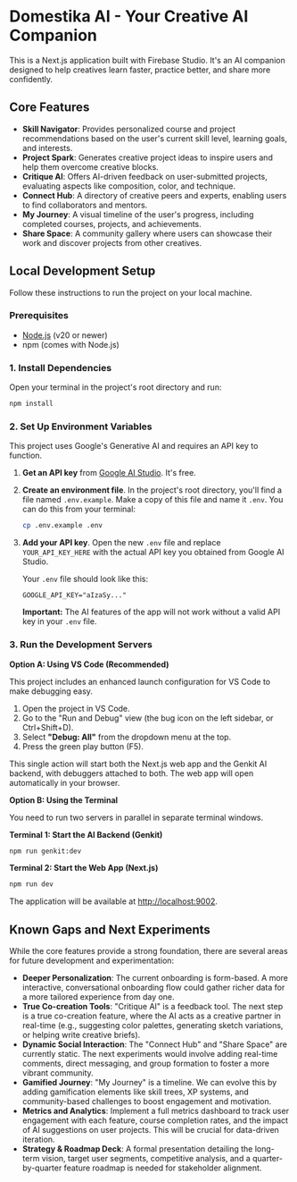 # Domestika AI - Your Creative AI Companion

This is a Next.js application built with Firebase Studio. It's an AI companion designed to help creatives learn faster, practice better, and share more confidently.

## Core Features

*   **Skill Navigator**: Provides personalized course and project recommendations based on the user's current skill level, learning goals, and interests.
*   **Project Spark**: Generates creative project ideas to inspire users and help them overcome creative blocks.
*   **Critique AI**: Offers AI-driven feedback on user-submitted projects, evaluating aspects like composition, color, and technique.
*   **Connect Hub**: A directory of creative peers and experts, enabling users to find collaborators and mentors.
*   **My Journey**: A visual timeline of the user's progress, including completed courses, projects, and achievements.
*   **Share Space**: A community gallery where users can showcase their work and discover projects from other creatives.

## Local Development Setup

Follow these instructions to run the project on your local machine.

### Prerequisites

- [Node.js](https://nodejs.org/) (v20 or newer)
- npm (comes with Node.js)

### 1. Install Dependencies

Open your terminal in the project's root directory and run:

```bash
npm install
```

### 2. Set Up Environment Variables

This project uses Google's Generative AI and requires an API key to function.

1.  **Get an API key** from [Google AI Studio](https://aistudio.google.com/app/apikey). It's free.

2.  **Create an environment file**. In the project's root directory, you'll find a file named `.env.example`. Make a copy of this file and name it `.env`. You can do this from your terminal:
    ```bash
    cp .env.example .env
    ```

3.  **Add your API key**. Open the new `.env` file and replace `YOUR_API_KEY_HERE` with the actual API key you obtained from Google AI Studio.

    Your `.env` file should look like this:
    ```
    GOOGLE_API_KEY="aIzaSy..."
    ```
    
    **Important:** The AI features of the app will not work without a valid API key in your `.env` file.

### 3. Run the Development Servers

**Option A: Using VS Code (Recommended)**

This project includes an enhanced launch configuration for VS Code to make debugging easy.

1.  Open the project in VS Code.
2.  Go to the "Run and Debug" view (the bug icon on the left sidebar, or Ctrl+Shift+D).
3.  Select **"Debug: All"** from the dropdown menu at the top.
4.  Press the green play button (F5).

This single action will start both the Next.js web app and the Genkit AI backend, with debuggers attached to both. The web app will open automatically in your browser.


**Option B: Using the Terminal**

You need to run two servers in parallel in separate terminal windows.

**Terminal 1: Start the AI Backend (Genkit)**
```bash
npm run genkit:dev
```

**Terminal 2: Start the Web App (Next.js)**
```bash
npm run dev
```

The application will be available at [http://localhost:9002](http://localhost:9002).

## Known Gaps and Next Experiments

While the core features provide a strong foundation, there are several areas for future development and experimentation:

*   **Deeper Personalization**: The current onboarding is form-based. A more interactive, conversational onboarding flow could gather richer data for a more tailored experience from day one.
*   **True Co-creation Tools**: "Critique AI" is a feedback tool. The next step is a true co-creation feature, where the AI acts as a creative partner in real-time (e.g., suggesting color palettes, generating sketch variations, or helping write creative briefs).
*   **Dynamic Social Interaction**: The "Connect Hub" and "Share Space" are currently static. The next experiments would involve adding real-time comments, direct messaging, and group formation to foster a more vibrant community.
*   **Gamified Journey**: "My Journey" is a timeline. We can evolve this by adding gamification elements like skill trees, XP systems, and community-based challenges to boost engagement and motivation.
*   **Metrics and Analytics**: Implement a full metrics dashboard to track user engagement with each feature, course completion rates, and the impact of AI suggestions on user projects. This will be crucial for data-driven iteration.
*   **Strategy & Roadmap Deck**: A formal presentation detailing the long-term vision, target user segments, competitive analysis, and a quarter-by-quarter feature roadmap is needed for stakeholder alignment.
